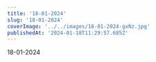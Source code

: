 ```yaml
---
title: '18-01-2024'
slug: '18-01-2024'
coverImage: '../../images/18-01-2024-gxNz.jpg'
publishedAt: '2024-01-18T11:29:57.685Z'
---
```


18-01-2024